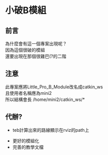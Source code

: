 # 小破B模組

## 前言

為什麼會有這一個專案出現呢？  
因為這個很破的模組  
還要出現在那個很雞巴(?的二階

## 注意

此專案應將Little_Pro_B_Module改名成catkin_ws  
且使用者名稱應為mini2  
所以結構會長
/home/mini2/catkin_ws/*

## 代辦?

* teb計算出來的路線顯示在rviz的path上  
- 更好的模組化  
- 完善的教學文檔 